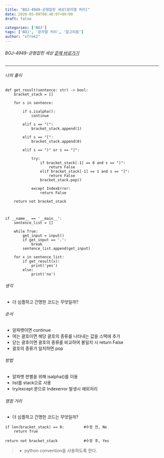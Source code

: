 ```yaml
---
title: "BOJ-4949-균형잡힌 세상[문자열 처리]"
date: 2020-05-09T00:48:07+09:00
draft: false

categories: ['BOJ']
tags: ['BOJ', '문자열 처리', '알고리즘']
author: "xfrnk2"
---
```

###### BOJ-4949-균형잡힌 세상 [문제 바로가기](https://www.acmicpc.net/problem/4949)
---
  
###### 나의 풀이
~~~
def get_result(sentence: str) -> bool:
    bracket_stack = []

    for s in sentence:

        if s.isalpha():
            continue

        elif s == "(":
            bracket_stack.append(1)

        elif s == "[":
            bracket_stack.append(0)

        elif s == ")" or s == "]":

            try:
                if bracket_stack[-1] == 0 and s == ")":
                    return False
                elif bracket_stack[-1] == 1 and s == "]":
                    return False
                bracket_stack.pop()

            except IndexError:
                return False

    return not bracket_stack



if __name__ == '__main__':
    sentence_list = []

    while True:
        get_input = input()
        if get_input == '.':
            break
        sentence_list.append(get_input)

    for x in sentence_list:
        if get_result(x):
            print('yes')
        else:
            print('no')
~~~
###### 생각
- 더 심플하고 간명한 코드는 무엇일까?
###### 순서
- 알파벳이면 continue
- 여는 괄호이면 해당 괄호의 종류를 나타내는 값을 스택에 추가
- 닫는 괄호이면 괄호의 종류를 비교하여 불일치 시 return False
- 괄호의 종류가 일치하면 pop

###### 방법
+ 알파벳 판별을 위해 isalpha()를 이용
+ list를 stack으로 사용
+ try/except 문으로 Indexerror 발생시 예외처리


###### 쟁점 거리
- 더 심플하고 간명한 코드는 무엇일까?
~~~
if len(bracket_stack) == 0:			#수정 전, No
	return True
	
return not bracket_stack			#수정 후, Yes
~~~
> + python convention을 사용하도록 한다.



